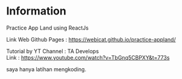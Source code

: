 # Information
Practice App Land using ReactJs

Link Web Github Pages : https://webicat.github.io/practice-appland/

Tutorial by
YT Channel : TA Develops
<br>Link : https://www.youtube.com/watch?v=TbGnq5CBPXY&t=773s

saya hanya latihan mengkoding.

